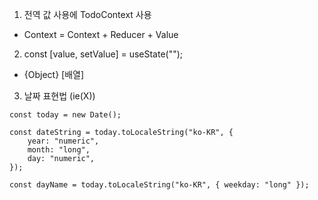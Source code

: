 1. 전역 값 사용에 TodoContext 사용

-   Context = Context + Reducer + Value

2. const [value, setValue] = useState("");

-   {Object} [배열]

3. 날짜 표현법 (ie(X))

```
const today = new Date();

const dateString = today.toLocaleString("ko-KR", {
    year: "numeric",
    month: "long",
    day: "numeric",
});

const dayName = today.toLocaleString("ko-KR", { weekday: "long" });
```

